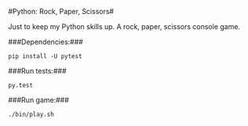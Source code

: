 #Python: Rock, Paper, Scissors#

Just to keep my Python skills up. A rock, paper, scissors console game.


###Dependencies:###

    pip install -U pytest
    
###Run tests:###

    py.test
    
###Run game:###

    ./bin/play.sh


